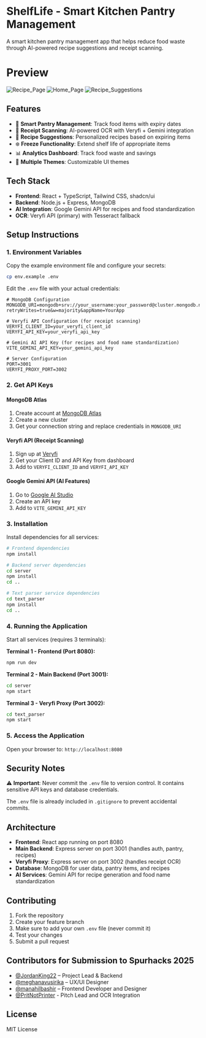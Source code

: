 # ShelfLife - Smart Kitchen Pantry Management

A smart kitchen pantry management app that helps reduce food waste through AI-powered recipe suggestions and receipt scanning.

# Preview

![Recipe_Page](https://github.com/user-attachments/assets/02e0edd9-184e-49dd-bf56-e57b45f56180)
![Home_Page](https://github.com/user-attachments/assets/5be83121-4e9d-4b17-80a6-46a0d88f77e6)
![Recipe_Suggestions](https://github.com/user-attachments/assets/3305ab80-9797-415a-99b8-0a18f6d0d067)


## Features

- 🥬 **Smart Pantry Management**: Track food items with expiry dates
- 📸 **Receipt Scanning**: AI-powered OCR with Veryfi + Gemini integration
- 🤖 **Recipe Suggestions**: Personalized recipes based on expiring items
- ❄️ **Freeze Functionality**: Extend shelf life of appropriate items
- 📊 **Analytics Dashboard**: Track food waste and savings
- 🎨 **Multiple Themes**: Customizable UI themes

## Tech Stack

- **Frontend**: React + TypeScript, Tailwind CSS, shadcn/ui
- **Backend**: Node.js + Express, MongoDB
- **AI Integration**: Google Gemini API for recipes and food standardization
- **OCR**: Veryfi API (primary) with Tesseract fallback

## Setup Instructions

### 1. Environment Variables

Copy the example environment file and configure your secrets:

```bash
cp env.example .env
```

Edit the `.env` file with your actual credentials:

```env
# MongoDB Configuration
MONGODB_URI=mongodb+srv://your_username:your_password@cluster.mongodb.net/?retryWrites=true&w=majority&appName=YourApp

# Veryfi API Configuration (for receipt scanning)
VERYFI_CLIENT_ID=your_veryfi_client_id
VERYFI_API_KEY=your_veryfi_api_key

# Gemini AI API Key (for recipes and food name standardization)
VITE_GEMINI_API_KEY=your_gemini_api_key

# Server Configuration
PORT=3001
VERYFI_PROXY_PORT=3002
```

### 2. Get API Keys

#### MongoDB Atlas
1. Create account at [MongoDB Atlas](https://www.mongodb.com/atlas)
2. Create a new cluster
3. Get your connection string and replace credentials in `MONGODB_URI`

#### Veryfi API (Receipt Scanning)
1. Sign up at [Veryfi](https://www.veryfi.com/)
2. Get your Client ID and API Key from dashboard
3. Add to `VERYFI_CLIENT_ID` and `VERYFI_API_KEY`

#### Google Gemini API (AI Features)
1. Go to [Google AI Studio](https://aistudio.google.com/)
2. Create an API key
3. Add to `VITE_GEMINI_API_KEY`

### 3. Installation

Install dependencies for all services:

```bash
# Frontend dependencies
npm install

# Backend server dependencies
cd server
npm install
cd ..

# Text parser service dependencies
cd text_parser
npm install
cd ..
```

### 4. Running the Application

Start all services (requires 3 terminals):

**Terminal 1 - Frontend (Port 8080):**
```bash
npm run dev
```

**Terminal 2 - Main Backend (Port 3001):**
```bash
cd server
npm start
```

**Terminal 3 - Veryfi Proxy (Port 3002):**
```bash
cd text_parser
npm start
```

### 5. Access the Application

Open your browser to: `http://localhost:8080`

## Security Notes

⚠️ **Important**: Never commit the `.env` file to version control. It contains sensitive API keys and database credentials.

The `.env` file is already included in `.gitignore` to prevent accidental commits.

## Architecture

- **Frontend**: React app running on port 8080
- **Main Backend**: Express server on port 3001 (handles auth, pantry, recipes)
- **Veryfi Proxy**: Express server on port 3002 (handles receipt OCR)
- **Database**: MongoDB for user data, pantry items, and recipes
- **AI Services**: Gemini API for recipe generation and food name standardization

## Contributing

1. Fork the repository
2. Create your feature branch
3. Make sure to add your own `.env` file (never commit it)
4. Test your changes
5. Submit a pull request

## Contributors for Submission to Spurhacks 2025
- [@JordanKing22](https://github.com/JordanKing22) – Project Lead & Backend  
- [@meghanavusirika](https://github.com/meghanavusirika) – UX/UI Designer  
- [@manahilbashir](https://github.com/manahilbashir) – Frontend Developer and Designer  
- [@PritNotPrinter](https://github.com/PritNotPrinter) - Pitch Lead and OCR Integration
## License

MIT License
